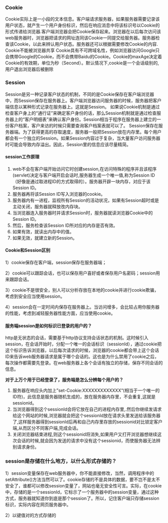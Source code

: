 ### Cookie

Cookie实际上是一小段的文本信息。客户端请求服务器，如果服务器需要记录该用户状态，就产生一个用户身份标识，然后在响应消息中将该标识号以Cookie的形式传递给浏览器.客户端浏览器会把Cookie保存起来。浏览器在以后每次访问该web服务器时，浏览器把请求的网址连同该Cookie一同提交给服务器。服务器检查该Cookie，以此来辨认用户状态。服务器还可以根据需要修改Cookie的内容. Cookie不能被浏览器共享 Cookie具有不可跨域名性，例如浏览器访问Google只会携带Google的Cookie，而不会携带Baidu的Cookie。Cookie的maxAge决定着Cookie的有效期，单位为秒（Second）。默认情况下,cookie是一个会话级别的,用户退出浏览器后被删除

### Session

Session是另一种记录客户状态的机制，不同的是Cookie保存在客户端浏览器中，而Session保存在服务器上。客户端浏览器访问服务器的时候，服务器把客户端信息以某种形式记录在服务器上。这就是Session。 如果说Cookie机制是通过检查客户身上的“通行证”来确定客户身份的话，那么Session机制就是通过检查服务器上的“客户明细表”来确认客户身份。Session相当于程序在服务器上建立的一份客户档案，客户来访的时候只需要查询客户档案表就可以了。 Session保存在服务器端。为了获得更高的存取速度，服务器一般把Session放在内存里。每个用户都会有一个独立的Session。如果Session内容过于复杂，当大量客户访问服务器时可能会导致内存溢出。因此，Session里的信息应该尽量精简。

#### session工作原理 

1. web不会在客户端开始访问它时创建session,在访问特殊的程序并且该程序\(servlet\)决定与客户端开启会话时,服务器生成一个唯一值,称为Session ID（好像是通过取进程ID的方式取得的）。服务器开辟一块内存，对应于该Session ID。
2. 服务器再将该Session ID写入浏览器的cookie。
3. 服务器内有一进程，监视所有Session的活动状况，如果有Session超时或是主动关闭，服务器就释放改内存块。
4. 当浏览器连入服务器时并请求Session时，服务器就读浏览器Cookie中的Session ID。
5. 然后，服务检查该Session ID所对应的内存是否有效。 
6. 如果有效，就读出内存中的值。 
7. 如果无效，就建立新的Session。

#### Cookie和Session区别

1）cookie保存在客户端，session保存在服务器端；

2）cookie可以跟踪会话，也可以保存用户喜好或者保存用户名密码；session用来跟踪会话。

3）cookie不是很安全，别人可以分析存放在本地的cookie并进行cookie欺骗，考虑到安全应当使用session。

4）session会在一定时间内保存在服务器上。当访问增多，会比较占用你服务器的性能，考虑到减轻服务器性能方面，应当使用cookie。

#### 服务端session是如何标识已登录的用户的？

http是无状态的会话，需要基于http协议支持会话状态的机制。这时候引入session，在会话开始时，分配一个唯一的会话标识（sessionId），通过cookie把这个标识告诉浏览器，以后每次请求的时候，浏览器的cookie都会带上这个会话ID来告诉web服务器请求是属于哪个会话的。这也是为什么禁用了cookie之后，每次操作都需要先登录。在web服务器上各个会话有独立的存储，保存不同会话的信息。

**对于上万个用于已经登录了，服务端是怎么分辨每个用户的？**

1. 服务器在响应头内加上”set-Cookie:XXXXXXXXXXXXX“\(相当于一个唯一的ID符\)，此信息是服务器随机生成的，放在服务器内存里，不会重复,这就是sessionid。
2. 当浏览器得到这个sessionId会将它放在自己的进程内存里,.然后你继续发请求给这个网站的时候,浏览器就会把这个sessionId放在请求头里发送给该服务器了,这样服务器得到sessionId后再和自己内存里存放的sessionid对比锁定客户端,从而区分不同客户端,完成会话。
3. 关闭浏览器结束进程,则这个sessionid将消失,如果用户又打开浏览器想继续这次会话的时候,就会因为发送的请求中没有这个sessionid，而使服务器无法辨别请求身份。

### **session是存储在什么地方，以什么形式存储的？**

1）session变量保存在web服务器中，你不能直接修改，当然，调用程序中的setAttribute\(\)方法当然可以了。cookie存储的不是具体的数据，要不岂不是太不安全了，谁都可以修改session变量了，网站也毫无安全性可言。实际，在cookie中，存储的是一个sessionId，它标示了一个服务器中的session变量，通过这种方式，服务器就知道你到底是那个session了。所以，记住客户端只存储session标识，实际内容在网页服务器中。

2）以键值对的方式存储的

